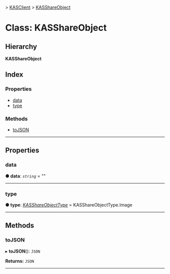 [](../README.md) > [KASClient](../modules/kasclient.md) > [KASShareObject](../classes/kasclient.kasshareobject.md)

# Class: KASShareObject

## Hierarchy

**KASShareObject**

## Index

### Properties

* [data](kasclient.kasshareobject.md#data)
* [type](kasclient.kasshareobject.md#type)

### Methods

* [toJSON](kasclient.kasshareobject.md#tojson)

---

## Properties

<a id="data"></a>

###  data

**● data**: *`string`* = ""

___
<a id="type"></a>

###  type

**● type**: *[KASShareObjectType](../enums/kasclient.kasshareobjecttype.md)* =  KASShareObjectType.Image

___

## Methods

<a id="tojson"></a>

###  toJSON

▸ **toJSON**(): `JSON`

**Returns:** `JSON`

___

